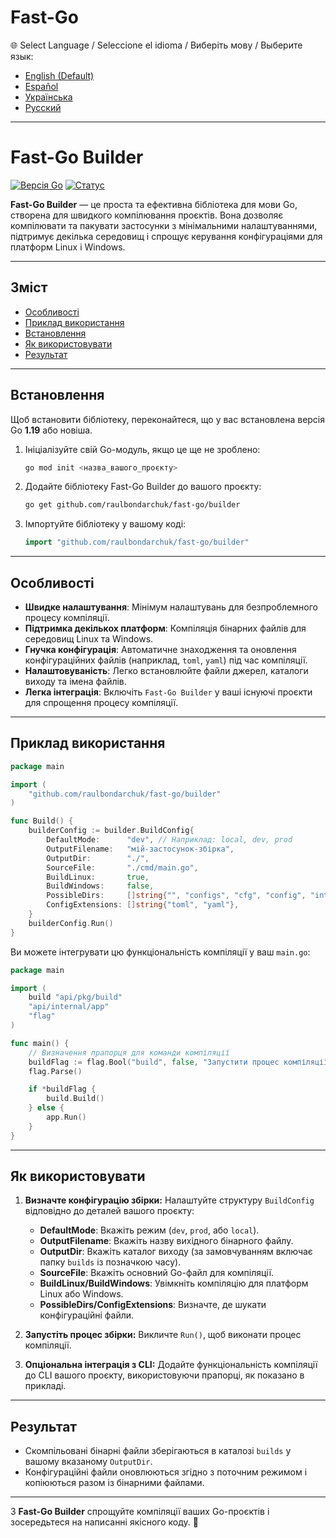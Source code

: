 
# **Fast-Go**

🌐 Select Language / Seleccione el idioma / Виберіть мову / Выберите язык:
- [English (Default)](README.md)
- [Español](README.es.md)
- [Українська](README.ua.md)
- [Русский](README.ru.md)

---

# **Fast-Go Builder**
[![Версія Go](https://img.shields.io/badge/Go-1.19%2B-blue?logo=go&logoColor=white)](https://go.dev/doc/install) [![Статус](https://img.shields.io/badge/Статус-Активний-brightgreen)](#)

**Fast-Go Builder** — це проста та ефективна бібліотека для мови Go, створена для швидкого компілювання проєктів. Вона дозволяє компілювати та пакувати застосунки з мінімальними налаштуваннями, підтримує декілька середовищ і спрощує керування конфігураціями для платформ Linux і Windows.

---

## **Зміст**
- [Особливості](#особливості)
- [Приклад використання](#приклад-використання)
- [Встановлення](#встановлення)
- [Як використовувати](#як-використовувати)
- [Результат](#результат)

---

## **Встановлення**

Щоб встановити бібліотеку, переконайтеся, що у вас встановлена версія Go **1.19** або новіша.

1. Ініціалізуйте свій Go-модуль, якщо це ще не зроблено:
   ```bash
   go mod init <назва_вашого_проєкту>
   ```

2. Додайте бібліотеку Fast-Go Builder до вашого проєкту:
   ```bash
   go get github.com/raulbondarchuk/fast-go/builder
   ```

3. Імпортуйте бібліотеку у вашому коді:
   ```go
   import "github.com/raulbondarchuk/fast-go/builder"
   ```

---

## **Особливості**
- **Швидке налаштування**: Мінімум налаштувань для безпроблемного процесу компіляції.
- **Підтримка декількох платформ**: Компіляція бінарних файлів для середовищ Linux та Windows.
- **Гнучка конфігурація**: Автоматичне знаходження та оновлення конфігураційних файлів (наприклад, `toml`, `yaml`) під час компіляції.
- **Налаштовуваність**: Легко встановлюйте файли джерел, каталоги виходу та імена файлів.
- **Легка інтеграція**: Включіть `Fast-Go Builder` у ваші існуючі проєкти для спрощення процесу компіляції.

---

## **Приклад використання**

```go
package main

import (
	"github.com/raulbondarchuk/fast-go/builder"
)

func Build() {
	builderConfig := builder.BuildConfig{
		DefaultMode:      "dev", // Наприклад: local, dev, prod
		OutputFilename:   "мій-застосунок-збірка",
		OutputDir:        "./",
		SourceFile:       "./cmd/main.go",
		BuildLinux:       true,
		BuildWindows:     false,
		PossibleDirs:     []string{"", "configs", "cfg", "config", "internal/config"},
		ConfigExtensions: []string{"toml", "yaml"},
	}
	builderConfig.Run()
}
```

Ви можете інтегрувати цю функціональність компіляції у ваш `main.go`:

```go
package main

import (
	build "api/pkg/build"
	"api/internal/app"
	"flag"
)

func main() {
	// Визначення прапорця для команди компіляції
	buildFlag := flag.Bool("build", false, "Запустити процес компіляції")
	flag.Parse()

	if *buildFlag {
		build.Build()
	} else {
		app.Run()
	}
}
```

---

## **Як використовувати**

1. **Визначте конфігурацію збірки:**
   Налаштуйте структуру `BuildConfig` відповідно до деталей вашого проєкту:
   - **DefaultMode**: Вкажіть режим (`dev`, `prod`, або `local`).
   - **OutputFilename**: Вкажіть назву вихідного бінарного файлу.
   - **OutputDir**: Вкажіть каталог виходу (за замовчуванням включає папку `builds` із позначкою часу).
   - **SourceFile**: Вкажіть основний Go-файл для компіляції.
   - **BuildLinux/BuildWindows**: Увімкніть компіляцію для платформ Linux або Windows.
   - **PossibleDirs/ConfigExtensions**: Визначте, де шукати конфігураційні файли.

2. **Запустіть процес збірки:**
   Викличте `Run()`, щоб виконати процес компіляції.

3. **Опціональна інтеграція з CLI:**
   Додайте функціональність компіляції до CLI вашого проєкту, використовуючи прапорці, як показано в прикладі.

---

## **Результат**
- Скомпільовані бінарні файли зберігаються в каталозі `builds` у вашому вказаному `OutputDir`.
- Конфігураційні файли оновлюються згідно з поточним режимом і копіюються разом із бінарними файлами.

---

З **Fast-Go Builder** спрощуйте компіляції ваших Go-проєктів і зосередьтеся на написанні якісного коду. 🚀
